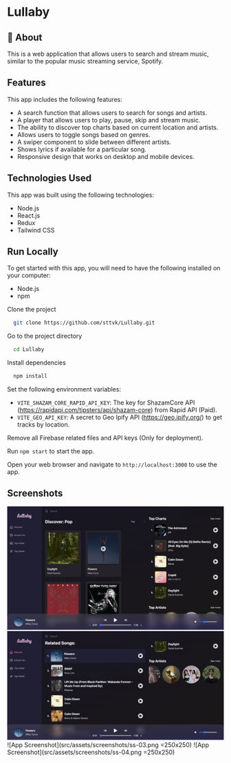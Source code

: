 # Lullaby

## 🚀 About

This is a web application that allows users to search and stream music, similar to the popular music streaming service, Spotify.

## Features

This app includes the following features:

- A search function that allows users to search for songs and artists.
- A player that allows users to play, pause, skip and stream music.
- The ability to discover top charts based on current location and artists.
- Allows users to toggle songs based on genres.
- A swiper component to slide between different artists.
- Shows lyrics if available for a particular song.
- Responsive design that works on desktop and mobile devices.

## Technologies Used

This app was built using the following technologies:

- Node.js
- React.js
- Redux
- Tailwind CSS

## Run Locally

To get started with this app, you will need to have the following installed on your computer:

- Node.js
- npm
  
Clone the project

```bash
  git clone https://github.com/sttvk/Lullaby.git
```

Go to the project directory

```bash
  cd Lullaby
```

Install dependencies

```bash
  npm install
```

Set the following environment variables:
   - `VITE_SHAZAM_CORE_RAPID_API_KEY`: The key for ShazamCore API (https://rapidapi.com/tipsters/api/shazam-core) from Rapid API (Paid).
   - `VITE_GEO_API_KEY`: A secret to Geo Ipify API (https://geo.ipify.org/) to get tracks by location.
   
Remove all Firebase related files and API keys (Only for deployment).

Run `npm start` to start the app.

Open your web browser and navigate to `http://localhost:3000` to use the app.

## Screenshots

![App Screenshot](src/assets/screenshots/ss-01.png)
![App Screenshot](src/assets/screenshots/ss-02.png)
![App Screenshot](src/assets/screenshots/ss-03.png =250x250)
![App Screenshot](src/assets/screenshots/ss-04.png =250x250)
